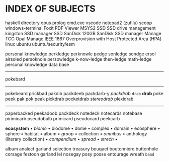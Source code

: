 # INDEX OF SUBJECTS

haskell
directory opus
prolog
cmd.exe
vscode
notepad2 (zufliu)
scoop
windows-terminal
Foxit PDF Viewer
MSYS2
SSD
  SSD drive management
    kingston SSD manager
    SSD SanDisk 120GB
    SanDisk SSD manager
    Manage TCG Opal
    Manage IEEE 1667
    Overprovision with Host Protected Area (HPA)
linux
ubuntu
  ubuntu/security/esm



personal knowledge
perkledge
perknowle
pedge
sonledge
sondge
ersol
airsoled
persoknole
persowledge
k-now-ledge
then-ledge
math-ledge
personal knowledge data base
_ _ _  _
pokebard
_ _ _   _
pokebeard
prickbad
pakdib
packdeeb
packdarb-y
*packdrab* `drab` **drab**
poke
peek
pak
pok
peak
pickdrab
pocketdrab
*stereodrab*
plexidrab


_    _  _ _
paperbacked
peekadoob
packdeck
notedeck
notecards
notebase
pirimicarb
pseudobulb
primicard
pseudocard
peekcarb



**ecosystem** • *biome* • biodome • dome • complex • domain • ecosphere • sphere • habitat • album • *group* • collection • *omnibus* • anthology (literary collection) • *compendium* • *spread* • *strech* • 


album
analect
garland
selection
treasury
bouquet
boutonniere
buttonhole
corsage
festoon
garland
lei
nosegay
posy
posse
entourage
wreath
`band`
